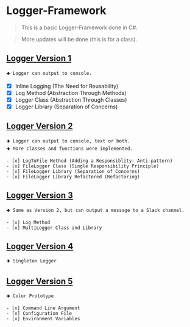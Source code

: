 # Logger-Framework

> This is a basic Logger-Framework done in C#.

> More updates will be done (this is for a class).

## [Logger Version 1](https://github.com/aya-nashawati/Logger-Framework/tree/master/LF_Version1) 

	🢂 Logger can output to console.
	
- [x] Inline Logging (The Need for Reusability)
- [x] Log Method (Abstraction Through Methods)
- [x] Logger Class (Abstraction Through Classes)
- [x] Logger Library (Separation of Concerns)

## [Logger Version 2](https://github.com/aya-nashawati/Logger-Framework/tree/master/LF_Version2) 

	🢂 Logger can output to console, text or both.
	🢂 More classes and functions were implemented.
	
	- [x] LogToFile Method (Adding a Responsiblity: Anti-pattern)
	- [x] FileLogger Class (Single Responsibility Principle)
	- [x] FileLogger Library (Separation of Concerns) 
	- [x] FileLogger Library Refactored (Refactoring) 

## [Logger Version 3](https://github.com/aya-nashawati/Logger-Framework/tree/master/LF_Version3) 

	🢂 Same as Version 2, but can output a message to a Slack channel.
	
	- [x] Log Method 
	- [x] MultiLogger Class and Library 

## [Logger Version 4](https://github.com/aya-nashawati/Logger-Framework/tree/master/LF_Version4) 

	🢂 Singleton Logger

## [Logger Version 5](https://github.com/aya-nashawati/Logger-Framework/tree/master/LF_Version5) 

	🢂 Color Prototype
	
	- [x] Command Line Argument
	- [x] Configuration File
	- [x] Environment Variables
